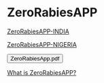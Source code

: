 # ZeroRabiesAPP
 <a href="https://anyadoc.shinyapps.io/ZeroRabiesINDIA/" target="_blank">ZeroRabiesAPP-INDIA</a>
 
 <a href="https://anyadoc.shinyapps.io/ZeroRabiesNigeria/" target="_blank">ZeroRabiesAPP-NIGERIA</a>
 
<button onclick="document.location='default.asp'">ZeroRabiesApp.pdf</button>


<a href="https://github.com/anyadoc/FRDattacks-India/blob/fe7b014d2f3853012fa48563e6f8ec3ae2e542ef/ZeroRabiesApp.pdf/" target="_blank">What is ZeroRabiesAPP?</a>
